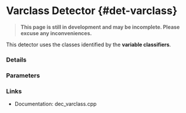 # Varclass Detector {#det-varclass}
> **This page is still in development and may be incomplete. Please excuse any inconveniences.**

This detector uses the classes identified by the **variable classifiers**.

### Details

### Parameters

### Links
 * Documentation: dec_varclass.cpp
